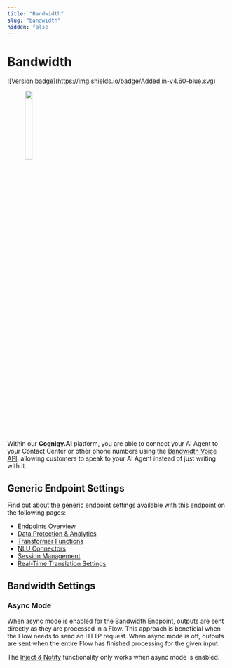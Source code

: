 ```yaml
---
title: "Bandwidth"
slug: "bandwidth"
hidden: false
---
```


# Bandwidth

[![Version badge](https://img.shields.io/badge/Added in-v4.60-blue.svg)](../../../release-notes/4.60.md)

<figure>
  <img class="image-center" src="../../../../_assets/ai/deploy/endpoint-reference/bandwidth.png" width="20%"/>
</figure>

Within our **Cognigy.AI** platform,
you are able to connect your AI Agent to your Contact Center or other phone numbers using the [Bandwidth Voice API](https://www.bandwidth.com/voice/voice-api/),
allowing customers to speak to your AI Agent instead of just writing with it.

## Generic Endpoint Settings

Find out about the generic endpoint settings available with this endpoint on the following pages:

- [Endpoints Overview](../endpoints/overview.md)
- [Data Protection & Analytics](../endpoints/data-protection-and-analytics.md)
- [Transformer Functions](../endpoints/transformers/transformers.md)
- [NLU Connectors](../../empower/nlu/external/nlu-connector-reference/all-nlu-connectors.md)
- [Session Management](../endpoints/session-management.md)
- [Real-Time Translation Settings](../endpoints/real-time-translation-settings.md)

## Bandwidth Settings

### Async Mode

When async mode is enabled for the Bandwidth Endpoint, outputs are sent directly as they are processed in a Flow.
This approach is beneficial when the Flow needs to send an HTTP request.
When async mode is off, outputs are sent when the entire Flow has finished processing for the given input.

The [Inject & Notify](../endpoints/inject-and-notify.md) functionality only works when async mode is enabled.

